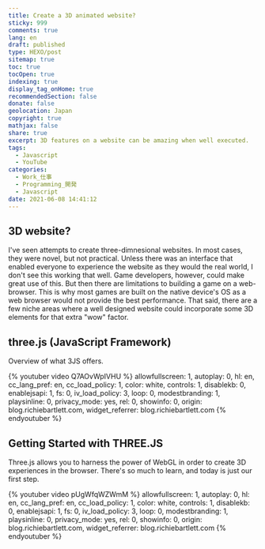 ```yaml
---
title: Create a 3D animated website?
sticky: 999
comments: true
lang: en
draft: published
type: HEXO/post
sitemap: true
toc: true
tocOpen: true
indexing: true
display_tag_onHome: true
recommendedSection: false
donate: false
geolocation: Japan
copyright: true
mathjax: false
share: true
excerpt: 3D features on a website can be amazing when well executed.
tags:
  - Javascript
  - YouTube
categories:
  - Work_仕事
  - Programming_開発
  - Javascript
date: 2021-06-08 14:41:12
---
```

## 3D website?
 I've seen attempts to create three-dimnesional websites. In most cases, they were novel, but not practical. Unless there was an interface that enabled everyone to experience the website as they would the real world, I don't see this working that well. Game developers, however, could make great use of this. But then there are limitations to building a game on a web-browser. This is why most games are built on the native device's OS as a web browser would not provide the best performance. That said, there are a few niche areas where a well designed website could incorporate some 3D elements for that extra "wow" factor.


## three.js (JavaScript Framework)
Overview of what 3JS offers.

{% youtuber video Q7AOvWpIVHU %}
  allowfullscreen: 1,
  autoplay: 0,
  hl: en,
  cc_lang_pref: en,
  cc_load_policy: 1,
  color: white,
  controls: 1,
  disablekb: 0,
  enablejsapi: 1,
  fs: 0,
  iv_load_policy: 3,
  loop: 0,
  modestbranding: 1,
  playsinline: 0,
  privacy_mode: yes,
  rel: 0,
  showinfo: 0,
  origin: blog.richiebartlett.com,
  widget_referrer: blog.richiebartlett.com
{% endyoutuber %}



## Getting Started with THREE.JS
Three.js allows you to harness the power of WebGL in order to create 3D experiences in the browser. There's so much to learn, and today is just our first step.

{% youtuber video pUgWfqWZWmM %}
  allowfullscreen: 1,
  autoplay: 0,
  hl: en,
  cc_lang_pref: en,
  cc_load_policy: 1,
  color: white,
  controls: 1,
  disablekb: 0,
  enablejsapi: 1,
  fs: 0,
  iv_load_policy: 3,
  loop: 0,
  modestbranding: 1,
  playsinline: 0,
  privacy_mode: yes,
  rel: 0,
  showinfo: 0,
  origin: blog.richiebartlett.com,
  widget_referrer: blog.richiebartlett.com
{% endyoutuber %}
